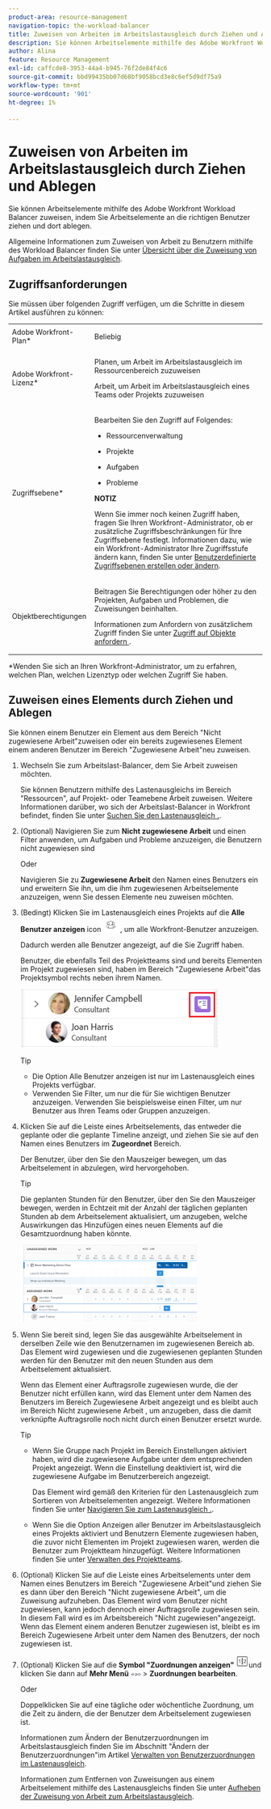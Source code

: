 ```yaml
---
product-area: resource-management
navigation-topic: the-workload-balancer
title: Zuweisen von Arbeiten im Arbeitslastausgleich durch Ziehen und Ablegen
description: Sie können Arbeitselemente mithilfe des Adobe Workfront Workload Balancer zuweisen, indem Sie Arbeitselemente an die richtigen Benutzer ziehen und dort ablegen.
author: Alina
feature: Resource Management
exl-id: caffcde8-3953-44a4-b945-76f2de84f4c6
source-git-commit: bbd99435bb07d68bf9058bcd3e8c6ef5d9df75a9
workflow-type: tm+mt
source-wordcount: '901'
ht-degree: 1%

---
```


# Zuweisen von Arbeiten im Arbeitslastausgleich durch Ziehen und Ablegen

<!--remove production and preview preferences at release-->

Sie können Arbeitselemente mithilfe des Adobe Workfront Workload Balancer zuweisen, indem Sie Arbeitselemente an die richtigen Benutzer ziehen und dort ablegen.

Allgemeine Informationen zum Zuweisen von Arbeit zu Benutzern mithilfe des Workload Balancer finden Sie unter [Übersicht über die Zuweisung von Aufgaben im Arbeitslastausgleich](../../resource-mgmt/workload-balancer/assign-work-in-workload-balancer.md).

## Zugriffsanforderungen

Sie müssen über folgenden Zugriff verfügen, um die Schritte in diesem Artikel ausführen zu können:

<table style="table-layout:auto"> 
 <col> 
 <col> 
 <tbody> 
  <tr> 
   <td role="rowheader">Adobe Workfront-Plan*</td> 
   <td> <p>Beliebig </p> </td> 
  </tr> 
  <tr> 
   <td role="rowheader">Adobe Workfront-Lizenz*</td> 
   <td> <p>Planen, um Arbeit im Arbeitslastausgleich im Ressourcenbereich zuzuweisen</p>
   <p>Arbeit, um Arbeit im Arbeitslastausgleich eines Teams oder Projekts zuzuweisen</p>
 </td> 
  </tr> 
  <tr> 
   <td role="rowheader">Zugriffsebene*</td> 
   <td> <p>Bearbeiten Sie den Zugriff auf Folgendes:</p> 
    <ul> 
     <li> <p>Ressourcenverwaltung</p> </li> 
     <li> <p>Projekte</p> </li> 
     <li> <p>Aufgaben</p> </li> 
     <li> <p>Probleme</p> </li> 
    </ul> <p><b>NOTIZ</b>

Wenn Sie immer noch keinen Zugriff haben, fragen Sie Ihren Workfront-Administrator, ob er zusätzliche Zugriffsbeschränkungen für Ihre Zugriffsebene festlegt. Informationen dazu, wie ein Workfront-Administrator Ihre Zugriffsstufe ändern kann, finden Sie unter <a href="../../administration-and-setup/add-users/configure-and-grant-access/create-modify-access-levels.md" class="MCXref xref">Benutzerdefinierte Zugriffsebenen erstellen oder ändern</a>.</p> </td>
</tr> 
  <tr> 
   <td role="rowheader">Objektberechtigungen</td> 
   <td> <p>Beitragen Sie Berechtigungen oder höher zu den Projekten, Aufgaben und Problemen, die Zuweisungen beinhalten.</p> <p>Informationen zum Anfordern von zusätzlichem Zugriff finden Sie unter <a href="../../workfront-basics/grant-and-request-access-to-objects/request-access.md" class="MCXref xref">Zugriff auf Objekte anfordern </a>.</p> </td> 
  </tr> 
 </tbody> 
</table>

&#42;Wenden Sie sich an Ihren Workfront-Administrator, um zu erfahren, welchen Plan, welchen Lizenztyp oder welchen Zugriff Sie haben.

## Zuweisen eines Elements durch Ziehen und Ablegen

Sie können einem Benutzer ein Element aus dem Bereich &quot;Nicht zugewiesene Arbeit&quot;zuweisen oder ein bereits zugewiesenes Element einem anderen Benutzer im Bereich &quot;Zugewiesene Arbeit&quot;neu zuweisen.

1. Wechseln Sie zum Arbeitslast-Balancer, dem Sie Arbeit zuweisen möchten.

   Sie können Benutzern mithilfe des Lastenausgleichs im Bereich &quot;Ressourcen&quot;, auf Projekt- oder Teamebene Arbeit zuweisen. Weitere Informationen darüber, wo sich der Arbeitslast-Balancer in Workfront befindet, finden Sie unter [Suchen Sie den Lastenausgleich .](../../resource-mgmt/workload-balancer/locate-workload-balancer.md).

1. (Optional) Navigieren Sie zum **Nicht zugewiesene Arbeit** und einen Filter anwenden, um Aufgaben und Probleme anzuzeigen, die Benutzern nicht zugewiesen sind

   Oder

   Navigieren Sie zu **Zugewiesene Arbeit** den Namen eines Benutzers ein und erweitern Sie ihn, um die ihm zugewiesenen Arbeitselemente anzuzeigen, wenn Sie dessen Elemente neu zuweisen möchten.

1. (Bedingt) Klicken Sie im Lastenausgleich eines Projekts auf die **Alle Benutzer anzeigen** icon ![](assets/show-all-users-icon-project-workload-balancer.png) , um alle Workfront-Benutzer anzuzeigen.

   Dadurch werden alle Benutzer angezeigt, auf die Sie Zugriff haben.

   Benutzer, die ebenfalls Teil des Projektteams sind und bereits Elementen im Projekt zugewiesen sind, haben im Bereich &quot;Zugewiesene Arbeit&quot;das Projektsymbol rechts neben ihrem Namen.

   ![](assets/user-on-the-project-indicator-highlighted-project-workload-balancer.png)


   >[!TIP]
   >
   >* Die Option Alle Benutzer anzeigen ist nur im Lastenausgleich eines Projekts verfügbar.
   >* Verwenden Sie Filter, um nur die für Sie wichtigen Benutzer anzuzeigen. Verwenden Sie beispielsweise einen Filter, um nur Benutzer aus Ihren Teams oder Gruppen anzuzeigen.




1. Klicken Sie auf die Leiste eines Arbeitselements, das entweder die geplante oder die geplante Timeline anzeigt, und ziehen Sie sie auf den Namen eines Benutzers im **Zugeordnet** Bereich.

   Der Benutzer, über den Sie den Mauszeiger bewegen, um das Arbeitselement in abzulegen, wird hervorgehoben.

   >[!TIP]
   >
   >Die geplanten Stunden für den Benutzer, über den Sie den Mauszeiger bewegen, werden in Echtzeit mit der Anzahl der täglichen geplanten Stunden ab dem Arbeitselement aktualisiert, um anzugeben, welche Auswirkungen das Hinzufügen eines neuen Elements auf die Gesamtzuordnung haben könnte.

   ![](assets/drag-drop-item-from-unassigned-to-assigned-wb-nwe-350x152.png)

1. Wenn Sie bereit sind, legen Sie das ausgewählte Arbeitselement in derselben Zeile wie den Benutzernamen im zugewiesenen Bereich ab. Das Element wird zugewiesen und die zugewiesenen geplanten Stunden werden für den Benutzer mit den neuen Stunden aus dem Arbeitselement aktualisiert.

   Wenn das Element einer Auftragsrolle zugewiesen wurde, die der Benutzer nicht erfüllen kann, wird das Element unter dem Namen des Benutzers im Bereich Zugewiesene Arbeit angezeigt und es bleibt auch im Bereich Nicht zugewiesene Arbeit , um anzugeben, dass die damit verknüpfte Auftragsrolle noch nicht durch einen Benutzer ersetzt wurde.

   >[!TIP]
   >
   >* Wenn Sie Gruppe nach Projekt im Bereich Einstellungen aktiviert haben, wird die zugewiesene Aufgabe unter dem entsprechenden Projekt angezeigt. Wenn die Einstellung deaktiviert ist, wird die zugewiesene Aufgabe im Benutzerbereich angezeigt.
      >
      >
      >     Das Element wird gemäß den Kriterien für den Lastenausgleich zum Sortieren von Arbeitselementen angezeigt. Weitere Informationen finden Sie unter [Navigieren Sie zum Lastenausgleich .](../../resource-mgmt/workload-balancer/navigate-the-workload-balancer.md).
   >
   >
   >* Wenn Sie die Option Anzeigen aller Benutzer im Arbeitslastausgleich eines Projekts aktiviert und Benutzern Elemente zugewiesen haben, die zuvor nicht Elementen im Projekt zugewiesen waren, werden die Benutzer zum Projektteam hinzugefügt. Weitere Informationen finden Sie unter [Verwalten des Projektteams](../../manage-work/projects/planning-a-project/manage-project-team.md).



1. (Optional) Klicken Sie auf die Leiste eines Arbeitselements unter dem Namen eines Benutzers im Bereich &quot;Zugewiesene Arbeit&quot;und ziehen Sie es dann über den Bereich &quot;Nicht zugewiesene Arbeit&quot;, um die Zuweisung aufzuheben. Das Element wird vom Benutzer nicht zugewiesen, kann jedoch dennoch einer Auftragsrolle zugewiesen sein. In diesem Fall wird es im Arbeitsbereich &quot;Nicht zugewiesen&quot;angezeigt. Wenn das Element einem anderen Benutzer zugewiesen ist, bleibt es im Bereich Zugewiesene Arbeit unter dem Namen des Benutzers, der noch zugewiesen ist.
1. (Optional) Klicken Sie auf die **Symbol &quot;Zuordnungen anzeigen&quot;** ![](assets/show-allocations-icon-small.png)und klicken Sie dann auf **Mehr Menü** ![](assets/qs-more-menu.png) > **Zuordnungen bearbeiten**.

   <!--
   (make sure these are still called this, and that the icon has not changed)
   -->
   Oder

   Doppelklicken Sie auf eine tägliche oder wöchentliche Zuordnung, um die Zeit zu ändern, die der Benutzer dem Arbeitselement zugewiesen ist.

   Informationen zum Ändern der Benutzerzuordnungen im Arbeitslastausgleich finden Sie im Abschnitt &quot;Ändern der Benutzerzuordnungen&quot;im Artikel [Verwalten von Benutzerzuordnungen im Lastenausgleich](../../resource-mgmt/workload-balancer/manage-user-allocations-workload-balancer.md).

   Informationen zum Entfernen von Zuweisungen aus einem Arbeitselement mithilfe des Lastenausgleichs finden Sie unter [Aufheben der Zuweisung von Arbeit zum Arbeitslastausgleich](../../resource-mgmt/workload-balancer/unassign-work-in-workload-balancer.md).


